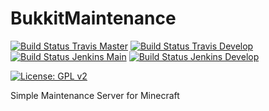 BukkitMaintenance
=================

[![Build Status Travis Master](https://img.shields.io/travis/com/ursinn/BukkitMaintenance/master?logo=travis&label=build%20master)](https://travis-ci.com/ursinn/BukkitMaintenance)
[![Build Status Travis Develop](https://img.shields.io/travis/com/ursinn/BukkitMaintenance/develop?logo=travis&label=build%20develop)](https://travis-ci.com/ursinn/BukkitMaintenance)
[![Build Status Jenkins Main](https://img.shields.io/jenkins/build?jobUrl=https%3A%2F%2Fci.filli-it.ch%2Fjob%2Fursinn%2Fjob%2FBukkitMaintenance%2Fjob%2Fmain%2F&label=build%20master&logo=jenkins)](https://ci.filli-it.ch/job/ursinn/job/BukkitMaintenance)
[![Build Status Jenkins Develop](https://img.shields.io/jenkins/build?jobUrl=https%3A%2F%2Fci.filli-it.ch%2Fjob%2Fursinn%2Fjob%2FBukkitMaintenance%2Fjob%2Fdevelop%2F&label=build%20develop&logo=jenkins)](https://ci.filli-it.ch/job/ursinn/job/BukkitMaintenance)

[![License: GPL v2](https://img.shields.io/github/license/ursinn/BukkitMaintenance)](https://www.gnu.org/licenses/old-licenses/gpl-2.0.en.html)

Simple Maintenance Server for Minecraft
